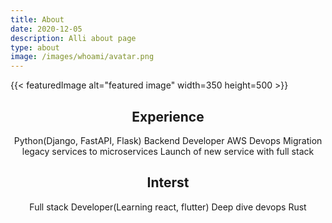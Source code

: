 ```yaml
---
title: About
date: 2020-12-05
description: Alli about page
type: about
image: /images/whoami/avatar.png
---
```


{{< featuredImage alt="featured image" width=350 height=500 >}}

<center>

## Experience

Python(Django, FastAPI, Flask) Backend Developer
AWS Devops
Migration legacy services to microservices
Launch of new service with full stack

## Interst

Full stack Developer(Learning react, flutter)
Deep dive devops
Rust

</center>
